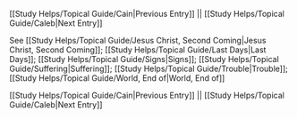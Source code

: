 [[Study Helps/Topical Guide/Cain|Previous Entry]]  ||  [[Study Helps/Topical Guide/Caleb|Next Entry]]

 See [[Study Helps/Topical Guide/Jesus Christ, Second Coming|Jesus Christ, Second Coming]]; [[Study Helps/Topical Guide/Last Days|Last Days]]; [[Study Helps/Topical Guide/Signs|Signs]]; [[Study Helps/Topical Guide/Suffering|Suffering]]; [[Study Helps/Topical Guide/Trouble|Trouble]]; [[Study Helps/Topical Guide/World, End of|World, End of]]

[[Study Helps/Topical Guide/Cain|Previous Entry]]  ||  [[Study Helps/Topical Guide/Caleb|Next Entry]]